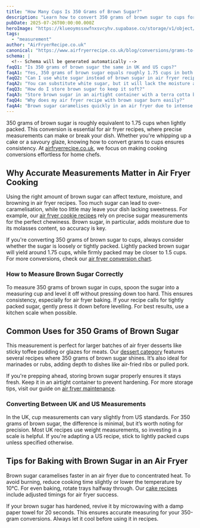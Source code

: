 ```yaml
---
title: "How Many Cups Is 350 Grams of Brown Sugar?"
description: "Learn how to convert 350 grams of brown sugar to cups for perfect baking results every time. Includes air fryer-friendly tips!"
pubDate: 2025-07-26T00:00:00.000Z
heroImage: "https://klueoymssxwfnxsvcyhv.supabase.co/storage/v1/object/public/Shmucket/how-many-cups-is-350-grams-of-brown-sugar.webp"
tags:
  - "measurement"
author: "AirFryerRecipe.co.uk"
canonical: "https://www.airfryerrecipe.co.uk/blog/conversions/grams-to-cups/how-many-cups-is-350-grams-of-brown-sugar"
schema: |
  <!-- Schema will be generated automatically -->
faqQ1: "Is 350 grams of brown sugar the same in UK and US cups?"
faqA1: "Yes, 350 grams of brown sugar equals roughly 1.75 cups in both UK and US measurements. However, US recipes often specify \"packed\" cups, which can slightly reduce the volume. For precision, weigh your sugar or use our conversion chart."
faqQ2: "Can I use white sugar instead of brown sugar in air fryer recipes?"
faqA2: "You can substitute white sugar, but it will lack the moisture and caramel notes of brown sugar. If swapping, reduce the liquid in your recipe slightly. For best results, stick to brown sugar in recipes like air fryer cookies or glazes."
faqQ3: "How do I store brown sugar to keep it soft?"
faqA3: "Store brown sugar in an airtight container with a terra cotta brown sugar saver or a slice of bread. This prevents hardening. If it clumps, microwave it briefly with a damp cloth to restore softness before measuring."
faqQ4: "Why does my air fryer recipe with brown sugar burn easily?"
faqA4: "Brown sugar caramelises quickly in an air fryer due to intense heat. To prevent burning, reduce the temperature by 10°C or shorten cooking time. Stir or rotate food halfway for even browning. Check our recipes for adjusted timings."
---
```

<p>350 grams of brown sugar is roughly equivalent to 1.75 cups when lightly packed. This conversion is essential for air fryer recipes, where precise measurements can make or break your dish. Whether you're whipping up a cake or a savoury glaze, knowing how to convert grams to cups ensures consistency. At <a href=https://www.airfryerrecipe.co.uk>airfryerrecipe.co.uk</a>, we focus on making cooking conversions effortless for home chefs.</p>  

<h2>Why Accurate Measurements Matter in Air Fryer Cooking</h2>  
<p>Using the right amount of brown sugar can affect texture, moisture, and browning in air fryer recipes. Too much sugar can lead to over-caramelisation, while too little may leave your dish lacking sweetness. For example, our <a href=https://www.airfryerrecipe.co.uk/recipes>air fryer cookie recipes</a> rely on precise sugar measurements for the perfect chewiness. Brown sugar, in particular, adds moisture due to its molasses content, so accuracy is key.</p>  

<p>If you're converting 350 grams of brown sugar to cups, always consider whether the sugar is loosely or tightly packed. Lightly packed brown sugar will yield around 1.75 cups, while firmly packed may be closer to 1.5 cups. For more conversions, check our <a href=https://www.airfryerrecipe.co.uk/air-fryer-conversion-chart>air fryer conversion chart</a>.</p>  

<h3>How to Measure Brown Sugar Correctly</h3>  
<p>To measure 350 grams of brown sugar in cups, spoon the sugar into a measuring cup and level it off without pressing down too hard. This ensures consistency, especially for air fryer baking. If your recipe calls for tightly packed sugar, gently press it down before levelling. For best results, use a kitchen scale when possible.</p>  

<h2>Common Uses for 350 Grams of Brown Sugar</h2>  
<p>This measurement is perfect for larger batches of air fryer desserts like sticky toffee pudding or glazes for meats. Our <a href=https://www.airfryerrecipe.co.uk/recipe-category/dessert>dessert category</a> features several recipes where 350 grams of brown sugar shines. It’s also ideal for marinades or rubs, adding depth to dishes like air-fried ribs or pulled pork.</p>  

<p>If you're prepping ahead, storing brown sugar properly ensures it stays fresh. Keep it in an airtight container to prevent hardening. For more storage tips, visit our guide on <a href=https://www.airfryerrecipe.co.uk/air-fryer-cleaner>air fryer maintenance</a>.</p>  

<h3>Converting Between UK and US Measurements</h3>  
<p>In the UK, cup measurements can vary slightly from US standards. For 350 grams of brown sugar, the difference is minimal, but it’s worth noting for precision. Most UK recipes use weight measurements, so investing in a scale is helpful. If you're adapting a US recipe, stick to lightly packed cups unless specified otherwise.</p>  

<h2>Tips for Baking with Brown Sugar in an Air Fryer</h2>  
<p>Brown sugar caramelises faster in an air fryer due to concentrated heat. To avoid burning, reduce cooking time slightly or lower the temperature by 10°C. For even baking, rotate trays halfway through. Our <a href=https://www.airfryerrecipe.co.uk/recipe-category/cakes>cake recipes</a> include adjusted timings for air fryer success.</p>  

<p>If your brown sugar has hardened, revive it by microwaving with a damp paper towel for 20 seconds. This ensures accurate measuring for your 350-gram conversions. Always let it cool before using it in recipes.</p>
